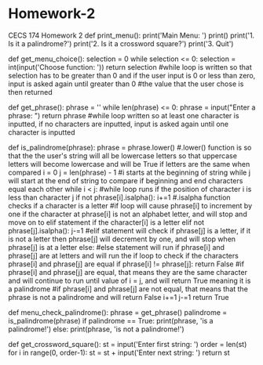 # Homework-2
CECS 174 Homework 2
def print_menu():
    print('Main Menu: ')
    print()
    print('1. Is it a palindrome?')
    print('2. Is it a crossword square?')
    print('3. Quit')

def get_menu_choice():
    selection = 0
    while selection <= 0:
        selection = int(input('Choose function: '))
    return selection
    #while loop is written so that selection has to be greater than 0 and if the user input is 0 or less than zero, input is  asked again until greater than 0
    #the value that the user chose is then returned

def get_phrase():
    phrase = ''
    while len(phrase) <= 0:
        phrase = input("Enter a phrase: ")
    return phrase
    #while loop written so at least one character is inputted, if no characters are inputted, input is asked again until one 			character is inputted

def is_palindrome(phrase):
    phrase = phrase.lower()
    #.lower() function is so that the the user's string will all be lowercase letters so that uppercase letters will become 			lowercase and will be True if letters are the same when compared
    i = 0
    j = len(phrase) - 1
    #i starts at the beginning of string while j will start at the end of string to compare if beginning and end characters 			equal each other
    while i < j:
    #while loop runs if the position of character i is less than character j
        if not phrase[i].isalpha():
            i+=1
        #.isalpha function checks if a character is a letter
        #if loop will cause phrase[i] to increment by one if the character at phrase[i] is not an alphabet letter, and will 					stop and move on to elif statement if the character[i] is a letter
        elif not phrase[j].isalpha():
            j-=1
        #elif statement will check if phrase[j] is a letter, if it is not a letter then phrase[j] will decrement by one, and 					will stop when phrase[j] is at a letter
        else:
        #else statement will run if phrase[i] and phrase[j] are at letters and will run the if loop to check if the characters 				 phrase[i] and phrase[j] are equal
            if phrase[i] != phrase[j]:
                return False
            #if phrase[i] and phrase[j] are equal, that means they are the same character and will continue to run until value 						 of i = j, and will return True meaning it is a palindrome
            #if phrase[i] and phrase[j] are not equal, that means that the phrase is not a palindrome and will return False
            i+=1
            j-=1
    return True

def menu_check_palindrome():
    phrase = get_phrase()
    palindrome = is_palindrome(phrase)
    if palindrome == True:
        print(phrase, 'is a palindrome!')
    else:
        print(phrase, 'is not a palindrome!')

def get_crossword_square():
    st = input('Enter first string: ')
    order = len(st)
    for i in range(0, order-1):
        st = st + input('Enter next string: ')
    return st





    
        
